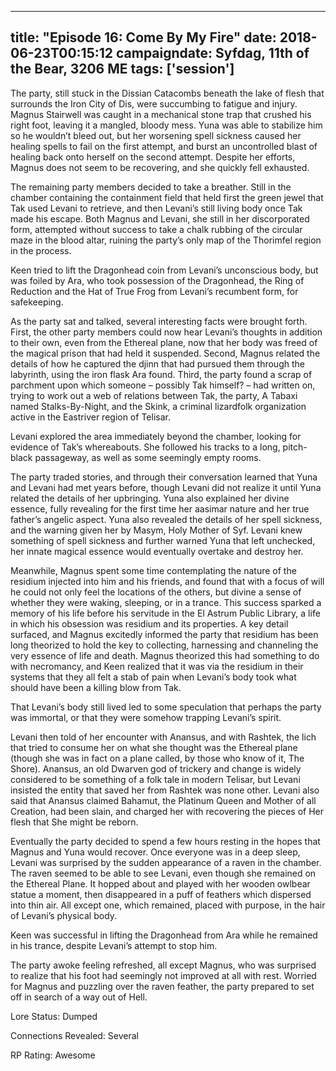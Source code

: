 
---
title: "Episode 16: Come By My Fire"
date: 2018-06-23T00:15:12
campaigndate: Syfdag, 11th of the Bear, 3206 ME
tags: ['session']
---
The party, still stuck in the Dissian Catacombs beneath the lake of flesh that surrounds the Iron City of Dis, were succumbing to fatigue and injury. Magnus Stairwell was caught in a mechanical stone trap that crushed his right foot, leaving it a mangled, bloody mess. Yuna was able to stabilize him so he wouldn’t bleed out, but her worsening spell sickness caused her healing spells to fail on the first attempt, and burst an uncontrolled blast of healing back onto herself on the second attempt. Despite her efforts, Magnus does not seem to be recovering, and she quickly fell exhausted.

The remaining party members decided to take a breather. Still in the chamber containing the containment field that held first the green jewel that Tak used Levani to retrieve, and then Levani’s still living body once Tak made his escape. Both Magnus and Levani, she still in her discorporated form, attempted without success to take a chalk rubbing of the circular maze in the blood altar, ruining the party’s only map of the Thorimfel region in the process.

Keen tried to lift the Dragonhead coin from Levani’s unconscious body, but was foiled by Ara, who took possession of the Dragonhead, the Ring of Reduction and the Hat of True Frog from Levani’s recumbent form, for safekeeping.

As the party sat and talked, several interesting facts were brought forth. First, the other party members could now hear Levani’s thoughts in addition to their own, even from the Ethereal plane, now that her body was freed of the magical prison that had held it suspended. Second, Magnus related the details of how he captured the djinn that had pursued them through the labyrinth, using the iron flask Ara found. Third, the party found a scrap of parchment upon which someone – possibly Tak himself? – had written on, trying to work out a web of relations between Tak, the party, A Tabaxi named Stalks-By-Night, and the Skink, a criminal lizardfolk organization active in the Eastriver region of Telisar.

Levani explored the area immediately beyond the chamber, looking for evidence of Tak’s whereabouts. She followed his tracks to a long, pitch-black passageway, as well as some seemingly empty rooms.

The party traded stories, and through their conversation learned that Yuna and Levani had met years before, though Levani did not realize it until Yuna related the details of her upbringing. Yuna also explained her divine essence, fully revealing for the first time her aasimar nature and her true father’s angelic aspect. Yuna also revealed the details of her spell sickness, and the warning given her by Masym, Holy Mother of Syf. Levani knew something of spell sickness and further warned Yuna that left unchecked, her innate magical essence would eventually overtake and destroy her.

Meanwhile, Magnus spent some time contemplating the nature of the residium injected into him and his friends, and found that with a focus of will he could not only feel the locations of the others, but divine a sense of whether they were waking, sleeping, or in a trance. This success sparked a memory of his life before his servitude in the El Astrum Public Library, a life in which his obsession was residium and its properties. A key detail surfaced, and Magnus excitedly informed the party that residium has been long theorized to hold the key to collecting, harnessing and channeling the very essence of life and death. Magnus theorized this had something to do with necromancy, and Keen realized that it was via the residium in their systems that they all felt a stab of pain when Levani’s body took what should have been a killing blow from Tak.

That Levani’s body still lived led to some speculation that perhaps the party was immortal, or that they were somehow trapping Levani’s spirit.

Levani then told of her encounter with Anansus, and with Rashtek, the lich that tried to consume her on what she thought was the Ethereal plane (though she was in fact on a plane called, by those who know of it, The Shore). Anansus, an old Dwarven god of trickery and change is widely considered to be something of a folk tale in modern Telisar, but Levani insisted the entity that saved her from Rashtek was none other. Levani also said that Anansus claimed Bahamut, the Platinum Queen and Mother of all Creation, had been slain, and charged her with recovering the pieces of Her flesh that She might be reborn.

Eventually the party decided to spend a few hours resting in the hopes that Magnus and Yuna would recover. Once everyone was in a deep sleep, Levani was surprised by the sudden appearance of a raven in the chamber. The raven seemed to be able to see Levani, even though she remained on the Ethereal Plane. It hopped about and played with her wooden owlbear statue a moment, then disappeared in a puff of feathers which dispersed into thin air. All except one, which remained, placed with purpose, in the hair of Levani’s physical body.

Keen was successful in lifting the Dragonhead from Ara while he remained in his trance, despite Levani’s attempt to stop him.

The party awoke feeling refreshed, all except Magnus, who was surprised to realize that his foot had seemingly not improved at all with rest. Worried for Magnus and puzzling over the raven feather, the party prepared to set off in search of a way out of Hell.

Lore Status: Dumped

Connections Revealed: Several

RP Rating: Awesome


